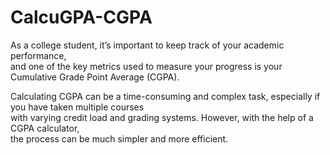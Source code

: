 # CalcuGPA-CGPA
As a college student, it’s important to keep track of your academic performance,  
and one of the key metrics used to measure your progress is your Cumulative Grade Point Average (CGPA).  
    
Calculating CGPA can be a time-consuming and complex task, especially if you have taken multiple courses  
with varying credit load and grading systems. However, with the help of a CGPA calculator,  
the process can be much simpler and more efficient.
